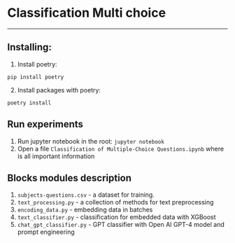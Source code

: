 # Classification Multi choice 

----
## Installing:
1. Install poetry: 

`pip install poetry` 

2. Install packages with poetry:

`poetry install`

## Run experiments 
1. Run jupyter notebook in the root:
`jupyter notebook`
2. Open a file `Classification of Multiple-Choice Questions.ipynb` where is all important information

## Blocks modules description
1. `subjects-questions.csv` - a dataset for training. 
2. `text_processing.py` - a collection of methods for text preprocessing
3. `encoding_data.py` - embedding data in batches
4. `text_classifier.py` - classification for embedded data with XGBoost
5. `chat_gpt_classifier.py` - GPT classifier with Open AI GPT-4 model and prompt engineering

